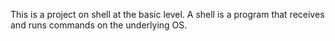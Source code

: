 This is a project on shell at the basic level.
A shell is a program that receives and runs commands on the underlying OS.